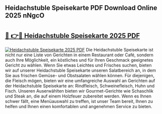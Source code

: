 ## Heidachstuble Speisekarte PDF Download Online 2025 nNgcO

# <h2><a href="http://gcdt8ui.nevu.top/?p=Heidachstuble+Speisekarte">🔗 👉🔴 Heidachstuble Speisekarte 2025 PDF</a></h2>

[![Heidachstuble Speisekarte 2025 PDF](https://i.imgur.com/dBaPXMq.png)](http://gcdt8ui.nevu.top/?p=Heidachstuble+Speisekarte)
Die Heidachstuble Speisekarte ist nicht nur eine Liste von Gerichten in einem Restaurant oder Café, sondern auch Ihre Möglichkeit, ein köstliches und für Ihren Geschmack geeignetes Gericht zu wählen. Wenn Sie etwas Leichtes und Frisches suchen, bieten wir auf unserer Heidachstuble Speisekarte unseren Salatbereich an, in dem Sie aus frischen Gemüse- und Obstsalaten wählen können. Für diejenigen, die Fleisch mögen, bieten wir eine umfangreiche Auswahl an Gerichten auf der Heidachstuble Speisekarte an: Rindfleisch, Schweinefleisch, Huhn und Fisch. Unseren Auserwählten bieten wir Gourmet-Gerichte wie Schaschlik und Steak an, die auf einem Holzfeuer zubereitet werden. Wenn es Ihnen schwer fällt, eine Menüauswahl zu treffen, ist unser Team bereit, Ihnen zu helfen und Ihnen einen komfortablen und angenehmen Service zu bieten.
